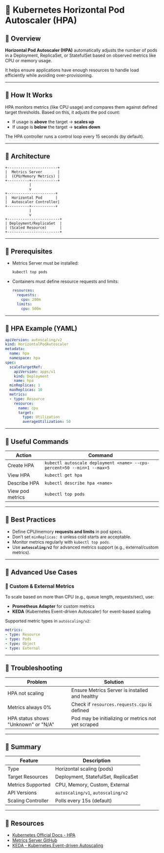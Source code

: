 
# 📘 Kubernetes Horizontal Pod Autoscaler (HPA)

## 🔹 Overview

**Horizontal Pod Autoscaler (HPA)** automatically adjusts the number of pods in a Deployment, ReplicaSet, or StatefulSet based on observed metrics like CPU or memory usage.

It helps ensure applications have enough resources to handle load efficiently while avoiding over-provisioning.

---

## 🔹 How It Works

HPA monitors metrics (like CPU usage) and compares them against defined target thresholds. Based on this, it adjusts the pod count:

- If usage is **above** the target → **scales up**
- If usage is **below** the target → **scales down**

The HPA controller runs a control loop every 15 seconds (by default).

---

## 🔹 Architecture

```
+-----------------------+
|  Metrics Server       |
|  (CPU/Memory Metrics) |
+----------+------------+
           |
           v
+----------------------+
|  Horizontal Pod      |
|  Autoscaler Controller|
+----------+-----------+
           |
           v
+------------------------+
| Deployment/ReplicaSet  |
| (Scaled Resource)      |
+------------------------+
```

---

## 🔹 Prerequisites

- Metrics Server must be installed:
  ```bash
  kubectl top pods
  ```

- Containers must define resource requests and limits:
  ```yaml
  resources:
    requests:
      cpu: 200m
    limits:
      cpu: 500m
  ```

---

## 🔹 HPA Example (YAML)

```yaml
apiVersion: autoscaling/v2
kind: HorizontalPodAutoscaler
metadata:
  name: hpa
  namespace: hpa
spec:
  scaleTargetRef:
    apiVersion: apps/v1
    kind: Deployment
    name: hpa
  minReplicas: 1
  maxReplicas: 10
  metrics:
  - type: Resource
    resource:
      name: cpu
      target:
        type: Utilization
        averageUtilization: 50
```

---

## 🔹 Useful Commands

| Action                         | Command                                                        |
|-------------------------------|-----------------------------------------------------------------|
| Create HPA                    | `kubectl autoscale deployment <name> --cpu-percent=50 --min=1 --max=5` |
| View HPA                      | `kubectl get hpa`                                              |
| Describe HPA                  | `kubectl describe hpa <name>`                                  |
| View pod metrics              | `kubectl top pods`                                             |

---

## 🔹 Best Practices

- Define CPU/memory **requests and limits** in pod specs.
- Don’t set `minReplicas: 0` unless cold starts are acceptable.
- Monitor metrics regularly with `kubectl top pods`.
- Use **`autoscaling/v2`** for advanced metrics support (e.g., external/custom metrics).

---

## 🔹 Advanced Use Cases

### 🔸 Custom & External Metrics

To scale based on more than CPU (e.g., queue length, requests/sec), use:

- **Prometheus Adapter** for custom metrics
- **KEDA** (Kubernetes Event-driven Autoscaler) for event-based scaling

Supported metric types in `autoscaling/v2`:

```yaml
metrics:
- type: Resource
- type: Pods
- type: Object
- type: External
```

---

## 🔹 Troubleshooting

| Problem                               | Solution                                                  |
|---------------------------------------|-----------------------------------------------------------|
| HPA not scaling                       | Ensure Metrics Server is installed and healthy            |
| Metrics always 0%                     | Check if `resources.requests.cpu` is defined              |
| HPA status shows "Unknown" or "N/A"   | Pod may be initializing or metrics not yet scraped        |

---

## 🔹 Summary

| Feature             | Description                                 |
|---------------------|---------------------------------------------|
| Type                | Horizontal scaling (pods)                   |
| Target Resources    | Deployment, StatefulSet, ReplicaSet         |
| Metrics Supported   | CPU, Memory, Custom, External               |
| API Versions        | `autoscaling/v1`, `autoscaling/v2`          |
| Scaling Controller  | Polls every 15s (default)                   |

---

## 🔹 Resources

- [Kubernetes Official Docs - HPA](https://kubernetes.io/docs/tasks/run-application/horizontal-pod-autoscale/)
- [Metrics Server GitHub](https://github.com/kubernetes-sigs/metrics-server)
- [KEDA - Kubernetes Event-driven Autoscaling](https://keda.sh)
